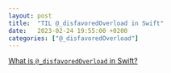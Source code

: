 ```yaml
---
layout: post
title:  "TIL @_disfavoredOverload in Swift"
date:   2023-02-24 19:55:00 +0200
categories: ["@_disfavoredOverload"]
---
```

[What is `@_disfavoredOverload` in Swift?](https://www.fivestars.blog/articles/disfavoredOverload/)
